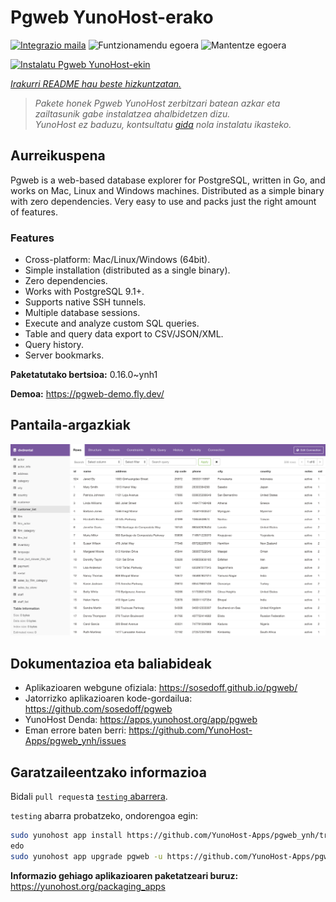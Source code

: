 <!--
Ohart ongi: README hau automatikoki sortu da <https://github.com/YunoHost/apps/tree/master/tools/readme_generator>ri esker
EZ editatu eskuz.
-->

# Pgweb YunoHost-erako

[![Integrazio maila](https://dash.yunohost.org/integration/pgweb.svg)](https://ci-apps.yunohost.org/ci/apps/pgweb/) ![Funtzionamendu egoera](https://ci-apps.yunohost.org/ci/badges/pgweb.status.svg) ![Mantentze egoera](https://ci-apps.yunohost.org/ci/badges/pgweb.maintain.svg)

[![Instalatu Pgweb YunoHost-ekin](https://install-app.yunohost.org/install-with-yunohost.svg)](https://install-app.yunohost.org/?app=pgweb)

*[Irakurri README hau beste hizkuntzatan.](./ALL_README.md)*

> *Pakete honek Pgweb YunoHost zerbitzari batean azkar eta zailtasunik gabe instalatzea ahalbidetzen dizu.*  
> *YunoHost ez baduzu, kontsultatu [gida](https://yunohost.org/install) nola instalatu ikasteko.*

## Aurreikuspena

Pgweb is a web-based database explorer for PostgreSQL, written in Go, and works on Mac, Linux and Windows machines. Distributed as a simple binary with zero dependencies. Very easy to use and packs just the right amount of features.

### Features

- Cross-platform: Mac/Linux/Windows (64bit).
- Simple installation (distributed as a single binary).
- Zero dependencies.
- Works with PostgreSQL 9.1+.
- Supports native SSH tunnels.
- Multiple database sessions.
- Execute and analyze custom SQL queries.
- Table and query data export to CSV/JSON/XML.
- Query history.
- Server bookmarks.


**Paketatutako bertsioa:** 0.16.0~ynh1

**Demoa:** <https://pgweb-demo.fly.dev/>

## Pantaila-argazkiak

![Pgweb(r)en pantaila-argazkia](./doc/screenshots/screenshot.png)

## Dokumentazioa eta baliabideak

- Aplikazioaren webgune ofiziala: <https://sosedoff.github.io/pgweb/>
- Jatorrizko aplikazioaren kode-gordailua: <https://github.com/sosedoff/pgweb>
- YunoHost Denda: <https://apps.yunohost.org/app/pgweb>
- Eman errore baten berri: <https://github.com/YunoHost-Apps/pgweb_ynh/issues>

## Garatzaileentzako informazioa

Bidali `pull request`a [`testing` abarrera](https://github.com/YunoHost-Apps/pgweb_ynh/tree/testing).

`testing` abarra probatzeko, ondorengoa egin:

```bash
sudo yunohost app install https://github.com/YunoHost-Apps/pgweb_ynh/tree/testing --debug
edo
sudo yunohost app upgrade pgweb -u https://github.com/YunoHost-Apps/pgweb_ynh/tree/testing --debug
```

**Informazio gehiago aplikazioaren paketatzeari buruz:** <https://yunohost.org/packaging_apps>
